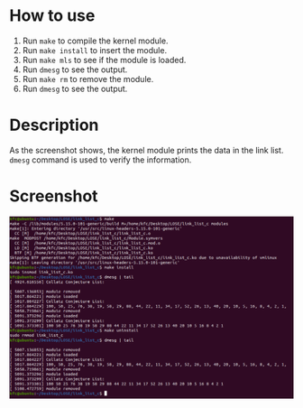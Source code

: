 # How to use
1. Run `make` to compile the kernel module.
2. Run `make install` to insert the module.
3. Run `make mls` to see if the module is loaded.
4. Run `dmesg` to see the output.
5. Run `make rm` to remove the module.
6. Run `dmesg` to see the output.

# Description
As the screenshot shows, the kernel module prints the data in the link list. `dmesg` command is used to verify the information.

# Screenshot
![Screenshot](screenshot.png)